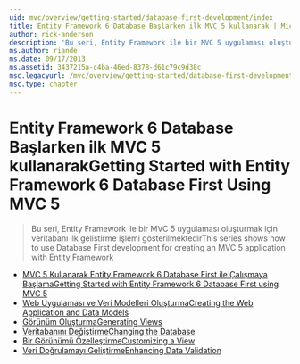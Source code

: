 ```yaml
---
uid: mvc/overview/getting-started/database-first-development/index
title: Entity Framework 6 Database Başlarken ilk MVC 5 kullanarak | Microsoft Docs
author: rick-anderson
description: 'Bu seri, Entity Framework ile bir MVC 5 uygulaması oluşturmak için veritabanı ilk geliştirme işlemi gösterilmektedir'
ms.author: riande
ms.date: 09/17/2013
ms.assetid: 3437215a-c4ba-46ed-8378-d61c79c9d38c
msc.legacyurl: /mvc/overview/getting-started/database-first-development
msc.type: chapter
---
```

<a name="getting-started-with-entity-framework-6-database-first-using-mvc-5"></a><span data-ttu-id="9964b-103">Entity Framework 6 Database Başlarken ilk MVC 5 kullanarak</span><span class="sxs-lookup"><span data-stu-id="9964b-103">Getting Started with Entity Framework 6 Database First Using MVC 5</span></span>
====================
> <span data-ttu-id="9964b-104">Bu seri, Entity Framework ile bir MVC 5 uygulaması oluşturmak için veritabanı ilk geliştirme işlemi gösterilmektedir</span><span class="sxs-lookup"><span data-stu-id="9964b-104">This series shows how to use Database First development for creating an MVC 5 application with Entity Framework</span></span>


- [<span data-ttu-id="9964b-105">MVC 5 Kullanarak Entity Framework 6 Database First ile Çalışmaya Başlama</span><span class="sxs-lookup"><span data-stu-id="9964b-105">Getting Started with Entity Framework 6 Database First using MVC 5</span></span>](setting-up-database.md)
- [<span data-ttu-id="9964b-106">Web Uygulaması ve Veri Modelleri Oluşturma</span><span class="sxs-lookup"><span data-stu-id="9964b-106">Creating the Web Application and Data Models</span></span>](creating-the-web-application.md)
- [<span data-ttu-id="9964b-107">Görünüm Oluşturma</span><span class="sxs-lookup"><span data-stu-id="9964b-107">Generating Views</span></span>](generating-views.md)
- [<span data-ttu-id="9964b-108">Veritabanını Değiştirme</span><span class="sxs-lookup"><span data-stu-id="9964b-108">Changing the Database</span></span>](changing-the-database.md)
- [<span data-ttu-id="9964b-109">Bir Görünümü Özelleştirme</span><span class="sxs-lookup"><span data-stu-id="9964b-109">Customizing a View</span></span>](customizing-a-view.md)
- [<span data-ttu-id="9964b-110">Veri Doğrulamayı Geliştirme</span><span class="sxs-lookup"><span data-stu-id="9964b-110">Enhancing Data Validation</span></span>](enhancing-data-validation.md)
